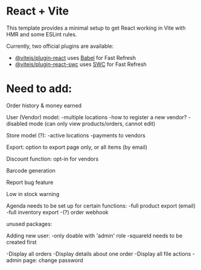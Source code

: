 # React + Vite

This template provides a minimal setup to get React working in Vite with HMR and some ESLint rules.

Currently, two official plugins are available:

- [@vitejs/plugin-react](https://github.com/vitejs/vite-plugin-react/blob/main/packages/plugin-react/README.md) uses [Babel](https://babeljs.io/) for Fast Refresh
- [@vitejs/plugin-react-swc](https://github.com/vitejs/vite-plugin-react-swc) uses [SWC](https://swc.rs/) for Fast Refresh

# Need to add:

Order history & money earned

User (Vendor) model:
-multiple locations
-how to register a new vendor?
-disabled mode (can only view products/orders, cannot edit)

Store model (?):
-active locations
-payments to vendors

Export: option to export page only, or all items (by email)

Discount function: opt-in for vendors

Barcode generation

Report bug feature

Low in stock warning

Agenda needs to be set up for certain functions:
-full product export (email)
-full inventory export
-(?) order webhook

unused packages:

Adding new user:
-only doable with 'admin' role
-squareId needs to be created first

-Display all orders
-Display details about one order
-Display all file actions
-admin page: change password
